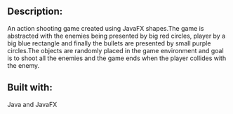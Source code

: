 ## Description: 
An action shooting game created using JavaFX shapes.The game is abstracted with the enemies being presented by  big red circles, player by a big blue rectangle and finally the bullets are presented by small purple circles.The objects are randomly placed in the game environment and goal is to shoot all the enemies and the game ends when the player collides with the enemy. 

## Built with:
 Java and JavaFX 
